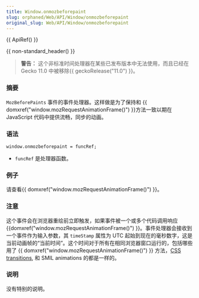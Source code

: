 ```yaml
---
title: Window.onmozbeforepaint
slug: orphaned/Web/API/Window/onmozbeforepaint
original_slug: Web/API/Window/onmozbeforepaint
---
```

{{ ApiRef() }}

{{ non-standard_header() }}

> **警告：** 这个非标准时间处理器在某些已发布版本中无法使用，而且已经在 Gecko 11.0 中被移除{{ geckoRelease("11.0") }}。

### 摘要

`MozBeforePaints` 事件的事件处理器。这样做是为了保持和 {{ domxref("window.mozRequestAnimationFrame()") }}方法一致以期在 JavaScript 代码中提供流畅，同步的动画。

### 语法

```
window.onmozbeforepaint = funcRef;
```

- `funcRef` 是处理器函数。

### 例子

请查看{{ domxref("window.mozRequestAnimationFrame()") }}。

### 注意

这个事件会在浏览器重绘前立即触发，如果事件被一个或多个代码调用响应{{domxref("window.mozRequestAnimationFrame()") }}。事件处理器会接收到一个事件作为输入参数，其 `timeStamp` 属性为 UTC 起始到现在的毫秒数字，这是当前动画帧的“当前时间”。这个时间对于所有在相同浏览器窗口运行的，包括哪些用了 {{ domxref("window.mozRequestAnimationFrame()") }} 方法，[CSS transitions](/en/CSS/CSS_transitions), 和 SMIL animations 的都是一样的。

### 说明

没有特别的说明。
